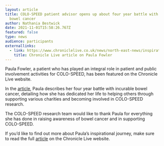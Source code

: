 ```yaml
---
layout: article
title: COLO-SPEED patient advisor opens up about four year battle with incurable
  bowel cancer
author: Nathania Bestwick
date: 2021-11-01T15:58:26.767Z
featured: false
type: news
audience: participants
externallinks:
  - link: https://www.chroniclelive.co.uk/news/north-east-news/inspirational-east-boldon-mum-two-21884282
    title: Chronicle Live article on Paula Fowler
---
```

Paula Fowler, a patient who has played an integral role in patient and public involvement activities for COLO-SPEED, has been featured on the Chronicle Live website.

In the [article](https://www.chroniclelive.co.uk/news/north-east-news/inspirational-east-boldon-mum-two-21884282), Paula describes her four year battle with incurable bowel cancer, detailing how she has dedicated her life to helping others through supporting various charities and becoming involved in COLO-SPEED research.

The COLO-SPEED research team would like to thank Paula for everything she has done in raising awareness of bowel cancer and in supporting COLO-SPEED.

If you’d like to find out more about Paula’s inspirational journey, make sure to read the full [article](https://www.chroniclelive.co.uk/news/north-east-news/inspirational-east-boldon-mum-two-21884282) on the Chronicle Live website.